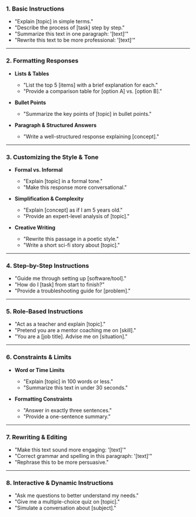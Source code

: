 ### **1. Basic Instructions**  
- "Explain [topic] in simple terms."  
- "Describe the process of [task] step by step."  
- "Summarize this text in one paragraph: '[text]'"  
- "Rewrite this text to be more professional: '[text]'"  

---

### **2. Formatting Responses**  
- **Lists & Tables**  
  - "List the top 5 [items] with a brief explanation for each."  
  - "Provide a comparison table for [option A] vs. [option B]."  

- **Bullet Points**  
  - "Summarize the key points of [topic] in bullet points."  

- **Paragraph & Structured Answers**  
  - "Write a well-structured response explaining [concept]."  

---

### **3. Customizing the Style & Tone**  
- **Formal vs. Informal**  
  - "Explain [topic] in a formal tone."  
  - "Make this response more conversational."  

- **Simplification & Complexity**  
  - "Explain [concept] as if I am 5 years old."  
  - "Provide an expert-level analysis of [topic]."  

- **Creative Writing**  
  - "Rewrite this passage in a poetic style."  
  - "Write a short sci-fi story about [topic]."  

---

### **4. Step-by-Step Instructions**  
- "Guide me through setting up [software/tool]."  
- "How do I [task] from start to finish?"  
- "Provide a troubleshooting guide for [problem]."  

---

### **5. Role-Based Instructions**  
- "Act as a teacher and explain [topic]."  
- "Pretend you are a mentor coaching me on [skill]."  
- "You are a [job title]. Advise me on [situation]."  

---

### **6. Constraints & Limits**  
- **Word or Time Limits**  
  - "Explain [topic] in 100 words or less."  
  - "Summarize this text in under 30 seconds."  

- **Formatting Constraints**  
  - "Answer in exactly three sentences."  
  - "Provide a one-sentence summary."  

---

### **7. Rewriting & Editing**  
- "Make this text sound more engaging: '[text]'"  
- "Correct grammar and spelling in this paragraph: '[text]'"  
- "Rephrase this to be more persuasive."  

---

### **8. Interactive & Dynamic Instructions**  
- "Ask me questions to better understand my needs."  
- "Give me a multiple-choice quiz on [topic]."  
- "Simulate a conversation about [subject]."  